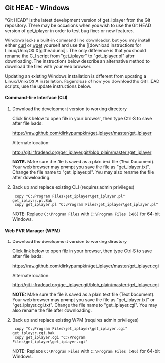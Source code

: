 
## Git HEAD - Windows

"Git HEAD" is the latest development version of get_iplayer from the Git repository. There may be occasions when you wish to use the Git HEAD version of get_iplayer in order to test bug fixes or new features.

Windows lacks a built-in command line downloader, but you may install either [curl](http://www.paehl.com/open_source/?download=curl_730_0_ssl.zip) or [wget](http://downloads.sourceforge.net/gnuwin32/wget-1.11.4-1-setup.exe) yourself and use the [[download instructions for Linux/Unix/OS X|githeadunix]].  The only difference is that you should rename the CLI script from "get_iplayer" to "get_iplayer.pl" after downloading.  The instructions below describe an alternative method to download the files with your web browser.

Updating an existing Windows installation is different from updating a Linux/Unix/OS X installation.  Regardless of how you download the Git HEAD scripts, use the update instructions below.

#### Command-line Interface (CLI)

1. Download the development version to working directory

	Click link below to open file in your browser, then type Ctrl-S to save after file loads:

	<https://raw.github.com/dinkypumpkin/get_iplayer/master/get_iplayer>

	Alternate location:

	<http://git.infradead.org/get_iplayer.git/blob_plain/master:/get_iplayer>
	
	**NOTE:** Make sure the file is saved as a plain text file (Text Document). Your web browser may prompt you save the file as "get_iplayer.txt".  Change the file name to "get_iplayer.pl".  You may also rename the file after downloading.

2. Back up and replace existing CLI (requires admin privileges)

		copy "C:\Program Files\get_iplayer\get_iplayer.pl" get_iplayer.pl.Bak
		copy get_iplayer.pl "C:\Program Files\get_iplayer\get_iplayer.pl"

	NOTE: Replace `C:\Program Files` with `C:\Program Files (x86)` for 64-bit Windows.

#### Web PVR Manager (WPM)

1. Download the development version to working directory

	Click link below to open file in your browser, then type Ctrl-S to save after file loads:

	<https://raw.github.com/dinkypumpkin/get_iplayer/master/get_iplayer.cgi>

	Alternate location:

	<http://git.infradead.org/get_iplayer.git/blob_plain/master:/get_iplayer.cgi>

	**NOTE:** Make sure the file is saved as a plain text file (Text Document).  Your web browser may prompt you save the file as "get_iplayer.txt" or "get_iplayer.cgi.txt".  Change the file name to "get_iplayer.cgi".  You may also rename the file after downloading.

2. Back up and replace existing WPM (requires admin privileges)

		copy "C:\Program Files\get_iplayer\get_iplayer.cgi" get_iplayer.cgi.bak
		copy get_iplayer.cgi "C:\Program Files\get_iplayer\get_iplayer.cgi"

	NOTE: Replace `C:\Program Files` with `C:\Program Files (x86)` for 64-bit Windows.